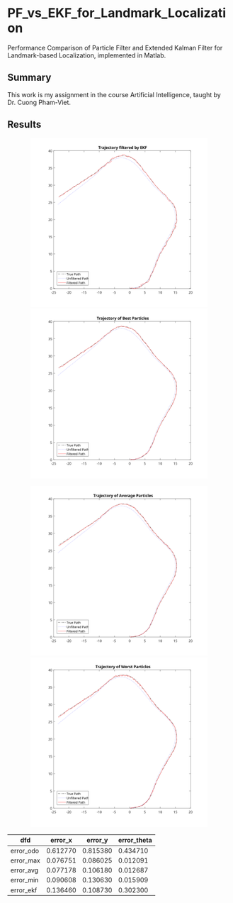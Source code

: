# PF_vs_EKF_for_Landmark_Localization
Performance Comparison of Particle Filter and Extended Kalman Filter for Landmark-based Localization, implemented in Matlab.

## Summary
This work is my assignment in the course Artificial Intelligence, taught by Dr. Cuong Pham-Viet.

## Results
<p align="center">
  <img src="ekf.svg" width="400" alt="accessibility text">
  <img src="pf_best.svg" width="400" alt="accessibility text">
</p>
<p align="center">
  <img src="pf_avg.svg" width="400" alt="accessibility text">
  <img src="pf_worst.svg" width="400" alt="accessibility text">
</p>

 dfd | error_x | error_y | error_theta
------------ | ------------- | ------------- | -------------
error_odo | 0.612770 | 0.815380 | 0.434710
error_max | 0.076751 | 0.086025 | 0.012091
error_avg | 0.077178 | 0.106180 | 0.012687
error_min | 0.090608 | 0.130630 | 0.015909
error_ekf | 0.136460 | 0.108730 | 0.302300

